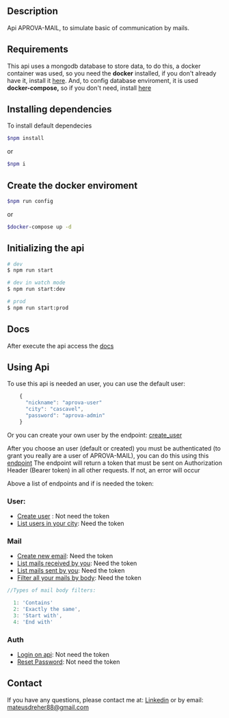 ## Description

Api APROVA-MAIL, to simulate basic of communication by mails.

## Requirements

This api uses a mongodb database to store data, to do this, a docker container was used, so you need the **docker** installed, if you don't already have it, install it [here](https://docs.docker.com/get-docker/).
And, to config database enviroment, it is used **docker-compose,** so if you don't need, install [here](https://docs.docker.com/compose/install/)

## Installing dependencies

To install default dependecies

``` bash
$npm install
```

or

``` bash
$npm i
```

## Create the docker enviroment

``` bash
$npm run config
```

or

``` bash
$docker-compose up -d
```

## Initializing the api

``` bash
# dev
$ npm run start

# dev in watch mode
$ npm run start:dev

# prod
$ npm run start:prod
```

## Docs

After execute the api access the [docs](http://localhost:3000/docs)

## Using Api

To use this api is needed an user, you can use the default user:

``` javascript
    {
      "nickname": "aprova-user"
      "city": "cascavel",
      "password": "aprova-admin"
    }
```

Or you can create your own user by the endpoint:
[create\_user](http://localhost:3000/docs/#/user/UserController_create)

After you choose an user (default or created) you must be authenticated (to grant you really are a user of APROVA-MAIL), you can do this using this [endpoint](http://localhost:3000/docs/#/auth/AuthController_auth)
The endpoint will return a token that must be sent on Authorization Header (Bearer token) in all other requests. If not, an error will occur

Above a list of endpoints and if is needed the token:

### User:

* [Create user](http://localhost:3000/docs/#/user/UserController_create) : Not need the token
* [List users in your city](http://localhost:3000/docs/#/user/UserController_listByCity): Need the token

### Mail

* [Create new email](http://localhost:3000/docs/#/mail/MailController_create): Need the token
* [List mails received by you](http://localhost:3000/docs/#/mail/MailController_listMyReceived): Need the token
* [List mails sent by you](http://localhost:3000/docs/#/mail/MailController_listMySent): Need the token
* [Filter all your mails by body](http://localhost:3000/docs/#/mail/MailController_filterBody): Need the token

``` javascript
//Types of mail body filters:

  1: 'Contains'
  2: 'Exactly the same',
  3: 'Start with',
  4: 'End with'

```

### Auth

* [Login on api](http://localhost:3000/docs/#/auth/AuthController_auth): Not need the token
* [Reset Password](http://localhost:3000/docs/#/auth/AuthController_forgetPassword): Not need the token


## Contact

If you have any questions, please contact me at: 
[Linkedin](https://www.linkedin.com/in/mateus-dreher-3bab65140/)
or by email: mateusdreher88@gmail.com